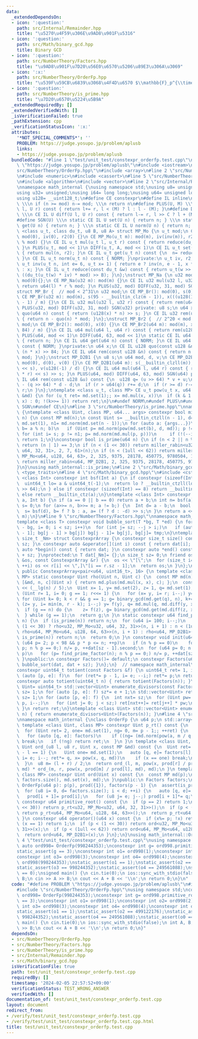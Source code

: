 ```yaml
---
data:
  _extendedDependsOn:
  - icon: ':question:'
    path: src/Internal/Remainder.hpp
    title: "\u5270\u4F59\u306E\u9AD8\u901F\u5316"
  - icon: ':question:'
    path: src/Math/binary_gcd.hpp
    title: Binary GCD
  - icon: ':question:'
    path: src/NumberTheory/Factors.hpp
    title: "\u9AD8\u901F\u7D20\u56E0\u6570\u5206\u89E3\u306A\u3069"
  - icon: ':x:'
    path: src/NumberTheory/OrderFp.hpp
    title: "\u539F\u59CB\u6839\u3068\u4F4D\u6570 $\\mathbb{F}_p^{\\times}$"
  - icon: ':question:'
    path: src/NumberTheory/is_prime.hpp
    title: "\u7D20\u6570\u5224\u5B9A"
  _extendedRequiredBy: []
  _extendedVerifiedWith: []
  _isVerificationFailed: true
  _pathExtension: cpp
  _verificationStatusIcon: ':x:'
  attributes:
    '*NOT_SPECIAL_COMMENTS*': ''
    PROBLEM: https://judge.yosupo.jp/problem/aplusb
    links:
    - https://judge.yosupo.jp/problem/aplusb
  bundledCode: "#line 1 \"test/unit_test/constexpr_orderfp.test.cpp\"\n#define PROBLEM\
    \ \"https://judge.yosupo.jp/problem/aplusb\"\n#include <iostream>\n#line 2 \"\
    src/NumberTheory/OrderFp.hpp\"\n#include <array>\n#line 2 \"src/NumberTheory/Factors.hpp\"\
    \n#include <numeric>\n#include <cassert>\n#line 5 \"src/NumberTheory/Factors.hpp\"\
    \n#include <algorithm>\n#include <vector>\n#line 2 \"src/Internal/Remainder.hpp\"\
    \nnamespace math_internal {\nusing namespace std;\nusing u8= unsigned char;\n\
    using u32= unsigned;\nusing i64= long long;\nusing u64= unsigned long long;\n\
    using u128= __uint128_t;\n#define CE constexpr\n#define IL inline\n#define NORM\
    \ \\\n if (n >= mod) n-= mod; \\\n return n\n#define PLUS(U, M) \\\n CE IL U plus(U\
    \ l, U r) const { return l+= r, l < (M) ? l : l - (M); }\n#define DIFF(U, C, M)\
    \ \\\n CE IL U diff(U l, U r) const { return l-= r, l >> C ? l + (M) : l; }\n\
    #define SGN(U) \\\n static CE IL U set(U n) { return n; } \\\n static CE IL U\
    \ get(U n) { return n; } \\\n static CE IL U norm(U n) { return n; }\ntemplate\
    \ <class u_t, class du_t, u8 B, u8 A> struct MP_Mo {\n u_t mod;\n CE MP_Mo():\
    \ mod(0), iv(0), r2(0) {}\n CE MP_Mo(u_t m): mod(m), iv(inv(m)), r2(-du_t(mod)\
    \ % mod) {}\n CE IL u_t mul(u_t l, u_t r) const { return reduce(du_t(l) * r);\
    \ }\n PLUS(u_t, mod << 1)\n DIFF(u_t, A, mod << 1)\n CE IL u_t set(u_t n) const\
    \ { return mul(n, r2); }\n CE IL u_t get(u_t n) const {\n  n= reduce(n);\n  NORM;\n\
    \ }\n CE IL u_t norm(u_t n) const { NORM; }\nprivate:\n u_t iv, r2;\n static CE\
    \ u_t inv(u_t n, int e= 6, u_t x= 1) { return e ? inv(n, e - 1, x * (2 - x * n))\
    \ : x; }\n CE IL u_t reduce(const du_t &w) const { return u_t(w >> B) + mod -\
    \ ((du_t(u_t(w) * iv) * mod) >> B); }\n};\nstruct MP_Na {\n u32 mod;\n CE MP_Na():\
    \ mod(0){};\n CE MP_Na(u32 m): mod(m) {}\n CE IL u32 mul(u32 l, u32 r) const {\
    \ return u64(l) * r % mod; }\n PLUS(u32, mod) DIFF(u32, 31, mod) SGN(u32)\n};\n\
    struct MP_Br {  // mod < 2^31\n u32 mod;\n CE MP_Br(): mod(0), s(0), x(0) {}\n\
    \ CE MP_Br(u32 m): mod(m), s(95 - __builtin_clz(m - 1)), x(((u128(1) << s) + m\
    \ - 1) / m) {}\n CE IL u32 mul(u32 l, u32 r) const { return rem(u64(l) * r); }\n\
    \ PLUS(u32, mod) DIFF(u32, 31, mod) SGN(u32) private: u8 s;\n u64 x;\n CE IL u64\
    \ quo(u64 n) const { return (u128(x) * n) >> s; }\n CE IL u32 rem(u64 n) const\
    \ { return n - quo(n) * mod; }\n};\nstruct MP_Br2 {  // 2^20 < mod <= 2^41\n u64\
    \ mod;\n CE MP_Br2(): mod(0), x(0) {}\n CE MP_Br2(u64 m): mod(m), x((u128(1) <<\
    \ 84) / m) {}\n CE IL u64 mul(u64 l, u64 r) const { return rem(u128(l) * r); }\n\
    \ PLUS(u64, mod << 1)\n DIFF(u64, 63, mod << 1)\n static CE IL u64 set(u64 n)\
    \ { return n; }\n CE IL u64 get(u64 n) const { NORM; }\n CE IL u64 norm(u64 n)\
    \ const { NORM; }\nprivate:\n u64 x;\n CE IL u128 quo(const u128 &n) const { return\
    \ (n * x) >> 84; }\n CE IL u64 rem(const u128 &n) const { return n - quo(n) *\
    \ mod; }\n};\nstruct MP_D2B1 {\n u8 s;\n u64 mod, d, v;\n CE MP_D2B1(): s(0),\
    \ mod(0), d(0), v(0) {}\n CE MP_D2B1(u64 m): s(__builtin_clzll(m)), mod(m), d(m\
    \ << s), v(u128(-1) / d) {}\n CE IL u64 mul(u64 l, u64 r) const { return rem((u128(l)\
    \ * r) << s) >> s; }\n PLUS(u64, mod) DIFF(u64, 63, mod) SGN(u64) private: CE\
    \ IL u64 rem(const u128 &u) const {\n  u128 q= (u >> 64) * v + u;\n  u64 r= u64(u)\
    \ - (q >> 64) * d - d;\n  if (r > u64(q)) r+= d;\n  if (r >= d) r-= d;\n  return\
    \ r;\n }\n};\ntemplate <class u_t, class MP> CE u_t pow(u_t x, u64 k, const MP\
    \ &md) {\n for (u_t ret= md.set(1);; x= md.mul(x, x))\n  if (k & 1 ? ret= md.mul(ret,\
    \ x) : 0; !(k>>= 1)) return ret;\n}\n#undef NORM\n#undef PLUS\n#undef DIFF\n#undef\
    \ SGN\n#undef CE\n}\n#line 3 \"src/NumberTheory/is_prime.hpp\"\nnamespace math_internal\
    \ {\ntemplate <class Uint, class MP, u64... args> constexpr bool miller_rabin(Uint\
    \ n) {\n const MP md(n);\n const Uint s= __builtin_ctzll(n - 1), d= n >> s, one=\
    \ md.set(1), n1= md.norm(md.set(n - 1));\n for (auto a: {args...})\n  if (Uint\
    \ b= a % n; b)\n   if (Uint p= md.norm(pow(md.set(b), d, md)); p != one)\n   \
    \ for (int i= s; p != n1; p= md.norm(md.mul(p, p)))\n     if (!(--i)) return 0;\n\
    \ return 1;\n}\nconstexpr bool is_prime(u64 n) {\n if (n < 2 || n % 6 % 4 != 1)\
    \ return (n | 1) == 3;\n if (n < (1 << 30)) return miller_rabin<u32, MP_Mo<u32,\
    \ u64, 32, 31>, 2, 7, 61>(n);\n if (n < (1ull << 62)) return miller_rabin<u64,\
    \ MP_Mo<u64, u128, 64, 63>, 2, 325, 9375, 28178, 450775, 9780504, 1795265022>(n);\n\
    \ return miller_rabin<u64, MP_D2B1, 2, 325, 9375, 28178, 450775, 9780504, 1795265022>(n);\n\
    }\n}\nusing math_internal::is_prime;\n#line 2 \"src/Math/binary_gcd.hpp\"\n#include\
    \ <type_traits>\n#line 4 \"src/Math/binary_gcd.hpp\"\n#include <cstdint>\ntemplate\
    \ <class Int> constexpr int bsf(Int a) {\n if constexpr (sizeof(Int) == 16) {\n\
    \  uint64_t lo= a & uint64_t(-1);\n  return lo ? __builtin_ctzll(lo) : 64 + __builtin_ctzll(a\
    \ >> 64);\n } else if constexpr (sizeof(Int) == 8) return __builtin_ctzll(a);\n\
    \ else return __builtin_ctz(a);\n}\ntemplate <class Int> constexpr Int binary_gcd(Int\
    \ a, Int b) {\n if (a == 0 || b == 0) return a + b;\n int n= bsf(a), m= bsf(b),\
    \ s= 0;\n for (a>>= n, b>>= m; a != b;) {\n  Int d= a - b;\n  bool f= a > b;\n\
    \  s= bsf(d), b= f ? b : a, a= (f ? d : -d) >> s;\n }\n return a << std::min(n,\
    \ m);\n}\n#line 9 \"src/NumberTheory/Factors.hpp\"\nnamespace math_internal {\n\
    template <class T> constexpr void bubble_sort(T *bg, T *ed) {\n for (int sz= ed\
    \ - bg, i= 0; i < sz; i++)\n  for (int j= sz; --j > i;)\n   if (auto tmp= bg[j\
    \ - 1]; bg[j - 1] > bg[j]) bg[j - 1]= bg[j], bg[j]= tmp;\n}\ntemplate <class T,\
    \ size_t _Nm> struct ConstexprArray {\n constexpr size_t size() const { return\
    \ sz; }\n constexpr auto &operator[](int i) const { return dat[i]; }\n constexpr\
    \ auto *begin() const { return dat; }\n constexpr auto *end() const { return dat\
    \ + sz; }\nprotected:\n T dat[_Nm]= {};\n size_t sz= 0;\n friend ostream &operator<<(ostream\
    \ &os, const ConstexprArray &r) {\n  os << \"[\";\n  for (size_t i= 0; i < r.sz;\
    \ ++i) os << r[i] << \",]\"[i == r.sz - 1];\n  return os;\n }\n};\nclass Factors:\
    \ public ConstexprArray<pair<u64, uint16_t>, 16> {\n template <class Uint, class\
    \ MP> static constexpr Uint rho(Uint n, Uint c) {\n  const MP md(n);\n  auto f=\
    \ [&md, n, c](Uint x) { return md.plus(md.mul(x, x), c); };\n  const Uint m= 1LL\
    \ << (__lg(n) / 5);\n  Uint x= 1, y= md.set(2), z= 1, q= md.set(1), g= 1;\n  for\
    \ (Uint r= 1, i= 0; g == 1; r<<= 1) {\n   for (x= y, i= r; i--;) y= f(y);\n  \
    \ for (Uint k= 0; k < r && g == 1; g= binary_gcd(md.get(q), n), k+= m)\n    for\
    \ (z= y, i= min(m, r - k); i--;) y= f(y), q= md.mul(q, md.diff(y, x));\n  }\n\
    \  if (g == n) do {\n    z= f(z), g= binary_gcd(md.get(md.diff(z, x)), n);\n \
    \  } while (g == 1);\n  return g;\n }\n static constexpr u64 find_prime_factor(u64\
    \ n) {\n  if (is_prime(n)) return n;\n  for (u64 i= 100; i--;)\n   if (n= n <\
    \ (1 << 30) ? rho<u32, MP_Mo<u32, u64, 32, 31>>(n, i + 1) : n < (1ull << 62) ?\
    \ rho<u64, MP_Mo<u64, u128, 64, 63>>(n, i + 1) : rho<u64, MP_D2B1>(n, i + 1);\
    \ is_prime(n)) return n;\n  return 0;\n }\n constexpr void init(u64 n) {\n  for\
    \ (u64 p= 2; p < 98 && p * p <= n; ++p)\n   if (n % p == 0)\n    for (dat[sz++].first=\
    \ p; n % p == 0;) n/= p, ++dat[sz - 1].second;\n  for (u64 p= 0; n > 1; dat[sz++].first=\
    \ p)\n   for (p= find_prime_factor(n); n % p == 0;) n/= p, ++dat[sz].second;\n\
    \ }\npublic:\n constexpr Factors()= default;\n constexpr Factors(u64 n) { init(n),\
    \ bubble_sort(dat, dat + sz); }\n};\n}  // namespace math_internal\nusing math_internal::Factors;\n\
    constexpr uint64_t totient(const Factors &f) {\n uint64_t ret= 1, i= 0;\n for\
    \ (auto [p, e]: f)\n  for (ret*= p - 1, i= e; --i;) ret*= p;\n return ret;\n}\n\
    constexpr auto totient(uint64_t n) { return totient(Factors(n)); }\ntemplate <class\
    \ Uint= uint64_t> std::vector<Uint> enumerate_divisors(const Factors &f) {\n int\
    \ sz= 1;\n for (auto [p, e]: f) sz*= e + 1;\n std::vector<Uint> ret(sz, 1);\n\
    \ sz= 1;\n for (auto [p, e]: f) {\n  int nxt= sz;\n  for (Uint pw= 1, i= e; pw*=\
    \ p, i--;)\n   for (int j= 0; j < sz;) ret[nxt++]= ret[j++] * pw;\n  sz= nxt;\n\
    \ }\n return ret;\n}\ntemplate <class Uint> std::vector<Uint> enumerate_divisors(Uint\
    \ n) { return enumerate_divisors<Uint>(Factors(n)); }\n#line 4 \"src/NumberTheory/OrderFp.hpp\"\
    \nnamespace math_internal {\nclass OrderFp {\n u64 p;\n std::array<u64, 17> prod;\n\
    \ template <class Uint, class MP> constexpr Uint p_rt() const {\n  const MP md(p);\n\
    \  for (Uint ret= 2, one= md.set(1), ng= 0, m= p - 1;; ++ret) {\n   Uint a= md.set(ret);\n\
    \   for (auto [q, e]: factors)\n    if ((ng= (md.norm(pow(a, m / q, md)) == one)))\
    \ break;\n   if (!ng) return ret;\n  }\n }\n template <class Uint, class MP> constexpr\
    \ Uint ord_(u8 l, u8 r, Uint x, const MP &md) const {\n  Uint ret= 1;\n  if (r\
    \ - l == 1) {\n   Uint one= md.set(1);\n   auto [q, e]= factors[l];\n   for (u8\
    \ i= e; i--; ret*= q, x= pow(x, q, md))\n    if (x == one) break;\n   return ret;\n\
    \  }\n  u8 m= (l + r) / 2;\n  return ord_(l, m, pow(x, prod[r] / prod[m], md),\
    \ md) * ord_(m, r, pow(x, prod[m] / prod[l], md), md);\n }\n template <class Uint,\
    \ class MP> constexpr Uint ord(Uint x) const {\n  const MP md(p);\n  return ord_(0,\
    \ factors.size(), md.set(x), md);\n }\npublic:\n Factors factors;\n constexpr\
    \ OrderFp(u64 p): p(p), prod({1}), factors(p - 1) {\n  assert(is_prime(p));\n\
    \  for (u8 i= 0, d= factors.size(); i < d; ++i) {\n   auto [q, e]= factors[i];\n\
    \   prod[i + 1]= prod[i];\n   for (u8 j= e; j--;) prod[i + 1]*= q;\n  }\n }\n\
    \ constexpr u64 primitive_root() const {\n  if (p == 2) return 1;\n  if (p < (1\
    \ << 30)) return p_rt<u32, MP_Mo<u32, u64, 32, 31>>();\n  if (p < (1ull << 62))\
    \ return p_rt<u64, MP_Mo<u64, u128, 64, 63>>();\n  return p_rt<u64, MP_D2B1>();\n\
    \ }\n constexpr u64 operator()(u64 x) const {\n  if (x%= p; !x) return 0;\n  if\
    \ (x == 1) return 1;\n  if (p < (1 << 30)) return ord<u32, MP_Mo<u32, u64, 32,\
    \ 31>>(x);\n  if (p < (1ull << 62)) return ord<u64, MP_Mo<u64, u128, 64, 63>>(x);\n\
    \  return ord<u64, MP_D2B1>(x);\n }\n};\n}\nusing math_internal::OrderFp;\n#line\
    \ 4 \"test/unit_test/constexpr_orderfp.test.cpp\"\nusing namespace std;\nconstexpr\
    \ auto ord998= OrderFp(998244353);\nconstexpr int g= ord998.primitive_root();\n\
    static_assert(g == 3);\nconstexpr int o1= ord998(1);\nconstexpr int o2= ord998(2);\n\
    constexpr int o3= ord998(3);\nconstexpr int o4= ord998(4);\nconstexpr int o0=\
    \ ord998(998244353);\nstatic_assert(o1 == 1);\nstatic_assert(o2 == 499122176);\n\
    static_assert(o3 == 998244352);\nstatic_assert(o4 == 249561088);\nstatic_assert(o0\
    \ == 0);\nsigned main() {\n cin.tie(0);\n ios::sync_with_stdio(false);\n int A,\
    \ B;\n cin >> A >> B;\n cout << A + B << '\\n';\n return 0;\n}\n"
  code: "#define PROBLEM \"https://judge.yosupo.jp/problem/aplusb\"\n#include <iostream>\n\
    #include \"src/NumberTheory/OrderFp.hpp\"\nusing namespace std;\nconstexpr auto\
    \ ord998= OrderFp(998244353);\nconstexpr int g= ord998.primitive_root();\nstatic_assert(g\
    \ == 3);\nconstexpr int o1= ord998(1);\nconstexpr int o2= ord998(2);\nconstexpr\
    \ int o3= ord998(3);\nconstexpr int o4= ord998(4);\nconstexpr int o0= ord998(998244353);\n\
    static_assert(o1 == 1);\nstatic_assert(o2 == 499122176);\nstatic_assert(o3 ==\
    \ 998244352);\nstatic_assert(o4 == 249561088);\nstatic_assert(o0 == 0);\nsigned\
    \ main() {\n cin.tie(0);\n ios::sync_with_stdio(false);\n int A, B;\n cin >> A\
    \ >> B;\n cout << A + B << '\\n';\n return 0;\n}"
  dependsOn:
  - src/NumberTheory/OrderFp.hpp
  - src/NumberTheory/Factors.hpp
  - src/NumberTheory/is_prime.hpp
  - src/Internal/Remainder.hpp
  - src/Math/binary_gcd.hpp
  isVerificationFile: true
  path: test/unit_test/constexpr_orderfp.test.cpp
  requiredBy: []
  timestamp: '2024-02-05 22:57:52+09:00'
  verificationStatus: TEST_WRONG_ANSWER
  verifiedWith: []
documentation_of: test/unit_test/constexpr_orderfp.test.cpp
layout: document
redirect_from:
- /verify/test/unit_test/constexpr_orderfp.test.cpp
- /verify/test/unit_test/constexpr_orderfp.test.cpp.html
title: test/unit_test/constexpr_orderfp.test.cpp
---
```

